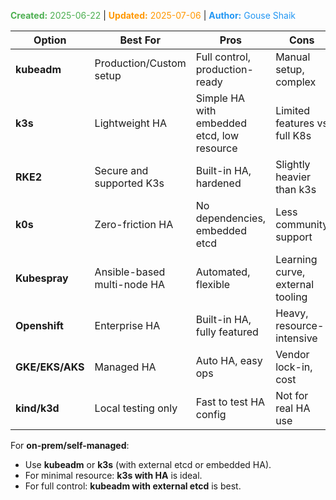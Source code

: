<span style="color:#4caf50;"><b>Created:</b> 2025-06-22</span> | <span style="color:#ff9800;"><b>Updated:</b> 2025-07-06</span> | <span style="color:#2196f3;"><b>Author:</b> Gouse Shaik</span>

| Option          | Best For                    | Pros                                       | Cons                             |
| --------------- | --------------------------- | ------------------------------------------ | -------------------------------- |
| **kubeadm**     | Production/Custom setup     | Full control, production-ready             | Manual setup, complex            |
| **k3s**         | Lightweight HA              | Simple HA with embedded etcd, low resource | Limited features vs full K8s     |
| **RKE2**        | Secure and supported K3s    | Built-in HA, hardened                      | Slightly heavier than k3s        |
| **k0s**         | Zero-friction HA            | No dependencies, embedded etcd             | Less community support           |
| **Kubespray**   | Ansible-based multi-node HA | Automated, flexible                        | Learning curve, external tooling |
| **Openshift**   | Enterprise HA               | Built-in HA, fully featured                | Heavy, resource-intensive        |
| **GKE/EKS/AKS** | Managed HA                  | Auto HA, easy ops                          | Vendor lock-in, cost             |
| **kind/k3d**    | Local testing only          | Fast to test HA config                     | Not for real HA use              |
For **on-prem/self-managed**:

- Use **kubeadm** or **k3s** (with external etcd or embedded HA).
- For minimal resource: **k3s with HA** is ideal.
- For full control: **kubeadm with external etcd** is best.
